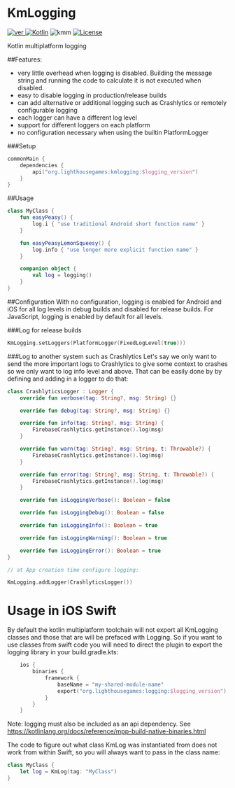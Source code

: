 # KmLogging
[ ![ver](https://img.shields.io/bintray/v/lighthousegames/multiplatform/kmlogging?color=blue&label=jcenter) ](https://bintray.com/lighthousegames/multiplatform/kmlogging/_latestVersion)
[![Kotlin](https://img.shields.io/badge/kotlin-1.4.20-blue.svg?logo=kotlin)](http://kotlinlang.org)
![kmm](https://img.shields.io/badge/multiplatform-Android%20iOS%20JS-blue)
[![License](https://img.shields.io/badge/license-Apache--2.0-blue)](http://www.apache.org/licenses/LICENSE-2.0)

Kotlin multiplatform logging

##Features:

* very little overhead when logging is disabled. Building the message string and running the code to calculate it is not executed when disabled.
* easy to disable logging in production/release builds
* can add alternative or additional logging such as Crashlytics or remotely configurable logging
* each logger can have a different log level
* support for different loggers on each platform
* no configuration necessary when using the builtin PlatformLogger

###Setup

```kotlin
commonMain {
    dependencies {
        api("org.lighthousegames:kmlogging:$logging_version")
    }
}
```

##Usage

```kotlin
class MyClass {
    fun easyPeasy() {
        log.i { "use traditional Android short function name" }
    }

    fun easyPeasyLemonSqueesy() {
        log.info { "use longer more explicit function name" }
    }

    companion object {
        val log = logging()
    }
}
```

##Configuration
With no configuration, logging is enabled for Android and iOS for all log levels in debug builds and disabled for release builds. For JavaScript, logging is enabled by default for all levels.

###Log for release builds
```kotlin
KmLogging.setLoggers(PlatformLogger(FixedLogLevel(true)))
```

###Log to another system such as Crashlytics
Let's say we only want to send the more important logs to Crashlytics to give some context to crashes so we only want to log info level and above. 
That can be easily done by by defining and adding in a logger to do that:

```kotlin
class CrashlyticsLogger : Logger {
    override fun verbose(tag: String?, msg: String) {}

    override fun debug(tag: String?, msg: String) {}

    override fun info(tag: String?, msg: String) {
        FirebaseCrashlytics.getInstance().log(msg)
    }

    override fun warn(tag: String?, msg: String, t: Throwable?) {
        FirebaseCrashlytics.getInstance().log(msg)
    }

    override fun error(tag: String?, msg: String, t: Throwable?) {
        FirebaseCrashlytics.getInstance().log(msg)
    }

    override fun isLoggingVerbose(): Boolean = false

    override fun isLoggingDebug(): Boolean = false

    override fun isLoggingInfo(): Boolean = true

    override fun isLoggingWarning(): Boolean = true

    override fun isLoggingError(): Boolean = true
}

// at App creation time configure logging:

KmLogging.addLogger(CrashlyticsLogger())
``` 


# Usage in iOS Swift 
By default the kotlin multiplatform toolchain will not export all KmLogging classes and those that are will be prefaced with Logging. 
So if you want to use classes from swift code you will need to direct the plugin to export the logging library in your build.gradle.kts:

```kotlin
    ios {
        binaries {
            framework {
                baseName = "my-shared-module-name"
                export("org.lighthousegames:logging:$logging_version")
            }
        }
    }
```
Note: logging must also be included as an api dependency. See https://kotlinlang.org/docs/reference/mpp-build-native-binaries.html

The code to figure out what class KmLog was instantiated from does not work from within Swift, so you will always want to pass in the class name:

```swift
class MyClass {
    let log = KmLog(tag: "MyClass")
}
```
